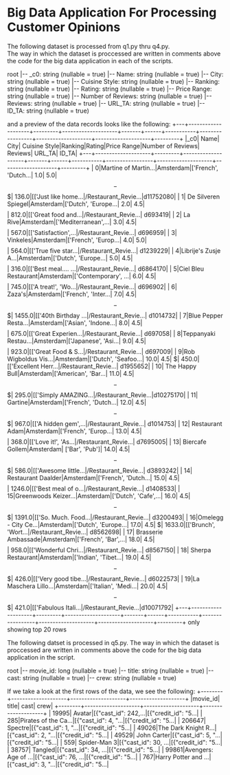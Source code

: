 ﻿# Big Data Application For Processing Customer Opinions
 
The following dataset is processed from q1.py thru q4.py.  
The way in which the dataset is proccessed are written in comments above the code for the big data application in each of the scripts.

root
|-- _c0: string (nullable = true)
|-- Name: string (nullable = true)
|-- City: string (nullable = true)
|-- Cuisine Style: string (nullable = true)
|-- Ranking: string (nullable = true)
|-- Rating: string (nullable = true)
|-- Price Range: string (nullable = true)
|-- Number of Reviews: string (nullable = true)
|-- Reviews: string (nullable = true)
|-- URL_TA: string (nullable = true)
|-- ID_TA: string (nullable = true)

and a preview of the data records looks like the following:
+---+--------------------+---------+--------------------+-------+------+-----------+-----------------+--------------------+--------------------+---------+
|_c0| Name| City| Cuisine Style|Ranking|Rating|Price Range|Number of Reviews| Reviews| URL_TA| ID_TA|
+---+--------------------+---------+--------------------+-------+------+-----------+-----------------+--------------------+--------------------+---------+
| 0|Martine of Martin...|Amsterdam|['French', 'Dutch...| 1.0| 5.0| $$ - $$$| 136.0|[['Just like home...|/Restaurant_Revie...|d11752080|
| 1| De Silveren Spiegel|Amsterdam|['Dutch', 'Europe...| 2.0| 4.5| $$$$| 812.0|[['Great food and...|/Restaurant_Revie...| d693419|
| 2| La Rive|Amsterdam|['Mediterranean',...| 3.0| 4.5| $$$$| 567.0|[['Satisfaction',...|/Restaurant_Revie...| d696959|
| 3| Vinkeles|Amsterdam|['French', 'Europ...| 4.0| 5.0| $$$$| 564.0|[['True five star...|/Restaurant_Revie...| d1239229|
| 4|Librije's Zusje A...|Amsterdam|['Dutch', 'Europe...| 5.0| 4.5| $$$$| 316.0|[['Best meal.... ...|/Restaurant_Revie...| d6864170|
| 5|Ciel Bleu Restaurant|Amsterdam|['Contemporary', ...| 6.0| 4.5| $$$$| 745.0|[['A treat!', 'Wo...|/Restaurant_Revie...| d696902|
| 6| Zaza's|Amsterdam|['French', 'Inter...| 7.0| 4.5| $$ - $$$| 1455.0|[['40th Birthday ...|/Restaurant_Revie...| d1014732|
| 7|Blue Pepper Resta...|Amsterdam|['Asian', 'Indone...| 8.0| 4.5| $$$$| 675.0|[['Great Experien...|/Restaurant_Revie...| d697058|
| 8|Teppanyaki Restau...|Amsterdam|['Japanese', 'Asi...| 9.0| 4.5| $$$$| 923.0|[['Great Food & S...|/Restaurant_Revie...| d697009|
| 9|Rob Wigboldus Vis...|Amsterdam|['Dutch', 'Seafoo...| 10.0| 4.5| $| 450.0|[['Excellent Herr...|/Restaurant_Revie...| d1955652|
| 10| The Happy Bull|Amsterdam|['American', 'Bar...| 11.0| 4.5| $$ - $$$| 295.0|[['Simply AMAZING...|/Restaurant_Revie...|d10275170|
| 11| Gartine|Amsterdam|['French', 'Dutch...| 12.0| 4.5| $$ - $$$| 967.0|[['A hidden gem',...|/Restaurant_Revie...| d1014753|
| 12| Restaurant Adam|Amsterdam|['French', 'Europ...| 13.0| 4.5| $$$$| 368.0|[['Love it!', 'As...|/Restaurant_Revie...| d7695005|
| 13| Biercafe Gollem|Amsterdam| ['Bar', 'Pub']| 14.0| 4.5| $$ - $$$| 586.0|[['Awesome little...|/Restaurant_Revie...| d3893242|
| 14| Restaurant Daalder|Amsterdam|['French', 'Dutch...| 15.0| 4.5| $$$$| 1246.0|[['Best meal of o...|/Restaurant_Revie...| d1408533|
| 15|Greenwoods Keizer...|Amsterdam|['Dutch', 'Cafe',...| 16.0| 4.5| $$ - $$$| 1391.0|[['So. Much. Food...|/Restaurant_Revie...| d3200493|
| 16|Omelegg - City Ce...|Amsterdam|['Dutch', 'Europe...| 17.0| 4.5| $| 1633.0|[['Brunch', 'Wort...|/Restaurant_Revie...| d8562698|
| 17| Brasserie Ambassade|Amsterdam|['French', 'Bar',...| 18.0| 4.5| $$$$| 958.0|[['Wonderful Chri...|/Restaurant_Revie...| d8567150|
| 18| Sherpa Restaurant|Amsterdam|['Indian', 'Tibet...| 19.0| 4.5| $$ - $$$| 426.0|[['Very good tibe...|/Restaurant_Revie...| d6022573|
| 19|La Maschera Lillo...|Amsterdam|['Italian', 'Medi...| 20.0| 4.5| $$ - $$$| 421.0|[['Fabulous Itali...|/Restaurant_Revie...|d10071792|
+---+--------------------+---------+--------------------+-------+------+-----------+-----------------+--------------------+--------------------+---------+
only showing top 20 rows



The following datset is processed in q5.py.
The way in which the dataset is proccessed are written in comments above the code for the big data application in the script.

root
|-- movie_id: long (nullable = true)
|-- title: string (nullable = true)
|-- cast: string (nullable = true)
|-- crew: string (nullable = true)

If we take a look at the first rows of the data, we see the following:
+--------+--------------------+--------------------+--------------------+
|movie_id| title| cast| crew|
+--------+--------------------+--------------------+--------------------+
| 19995| Avatar|[{"cast_id": 242,...|[{"credit_id": "5...|
| 285|Pirates of the Ca...|[{"cast_id": 4, "...|[{"credit_id": "5...|
| 206647| Spectre|[{"cast_id": 1, "...|[{"credit_id": "5...|
| 49026|The Dark Knight R...|[{"cast_id": 2, "...|[{"credit_id": "5...|
| 49529| John Carter|[{"cast_id": 5, "...|[{"credit_id": "5...|
| 559| Spider-Man 3|[{"cast_id": 30, ...|[{"credit_id": "5...|
| 38757| Tangled|[{"cast_id": 34, ...|[{"credit_id": "5...|
| 99861|Avengers: Age of ...|[{"cast_id": 76, ...|[{"credit_id": "5...|
| 767|Harry Potter and ...|[{"cast_id": 3, "...|[{"credit_id": "5...|

